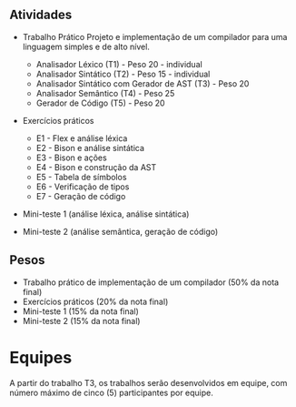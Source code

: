 
## Atividades

* Trabalho Prático
Projeto e implementação de um compilador para uma linguagem simples e de alto nível.
   * Analisador Léxico (T1) - Peso 20 - individual
   * Analisador Sintático (T2) - Peso 15 - individual
   * Analisador Sintático com Gerador de AST (T3) - Peso 20
   * Analisador Semântico (T4) - Peso 25
   * Gerador de Código (T5) - Peso 20

* Exercícios práticos 
  * E1 - Flex e análise léxica
  * E2 - Bison e análise sintática
  * E3 - Bison e ações 
  * E4 - Bison e construção da AST
  * E5 - Tabela de símbolos
  * E6 - Verificação de tipos
  * E7 - Geração de código

* Mini-teste 1 (análise léxica, análise sintática)
* Mini-teste 2 (análise semântica, geração de código)

## Pesos

* Trabalho prático de implementação de um compilador (50% da nota final)
* Exercícios práticos (20% da nota final)
* Mini-teste 1 (15% da nota final)
* Mini-teste 2 (15% da nota final)

# Equipes

A partir do trabalho T3, os trabalhos serão desenvolvidos em equipe, 
com número máximo de cinco (5) participantes por equipe.
